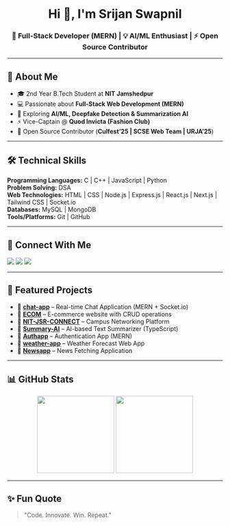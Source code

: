 <h1 align="center">Hi 👋, I'm Srijan Swapnil</h1>
<h3 align="center">🚀 Full-Stack Developer (MERN) | 💡 AI/ML Enthusiast | ⚡ Open Source Contributor</h3>

---

## 🌟 About Me
- 🎓 2nd Year B.Tech Student at **NIT Jamshedpur**
- 💻 Passionate about **Full-Stack Web Development (MERN)**
- 🤖 Exploring **AI/ML, Deepfake Detection & Summarization AI**
- ⚡ Vice-Captain @ **Quod Invicta (Fashion Club)**
- 🔗 Open Source Contributor (**Culfest’25 | SCSE Web Team | URJA’25**)

---

## 🛠 Technical Skills  

**Programming Languages:** C | C++ | JavaScript | Python  
**Problem Solving:** DSA  
**Web Technologies:** HTML | CSS | Node.js | Express.js | React.js | Next.js | Tailwind CSS | Socket.io  
**Databases:** MySQL | MongoDB  
**Tools/Platforms:** Git | GitHub  

---

## 🔗 Connect With Me
<p align="left">
<a href="mailto:srijanswapnil@gmail.com"><img src="https://img.shields.io/badge/-Gmail-red?style=for-the-badge&logo=gmail&logoColor=white"/></a>
<a href="https://www.linkedin.com/in/srijan-swapnil"><img src="https://img.shields.io/badge/-LinkedIn-blue?style=for-the-badge&logo=linkedin&logoColor=white"/></a>
<a href="https://github.com/srijanswapnil"><img src="https://img.shields.io/badge/-GitHub-black?style=for-the-badge&logo=github&logoColor=white"/></a>
</p>

---

## 📂 Featured Projects  

- 🔹 [**chat-app**](https://github.com/srijanswapnil/chat-app) – Real-time Chat Application (MERN + Socket.io)  
- 🔹 [**ECOM**](https://github.com/srijanswapnil/ECOM) – E-commerce website with CRUD operations  
- 🔹 [**NIT-JSR-CONNECT**](https://github.com/srijanswapnil/NIT-JSR-CONNECT) – Campus Networking Platform  
- 🔹 [**Summary-AI**](https://github.com/srijanswapnil/Summary-AI) – AI-based Text Summarizer (TypeScript)  
- 🔹 [**Authapp**](https://github.com/srijanswapnil/Authapp) – Authentication App (MERN)  
- 🔹 [**weather-app**](https://github.com/srijanswapnil/weather-app) – Weather Forecast Web App  
- 🔹 [**Newsapp**](https://github.com/srijanswapnil/Newsapp) – News Fetching Application  

---

## 📊 GitHub Stats
<p align="center">
<img src="https://github-readme-stats.vercel.app/api?username=srijanswapnil&show_icons=true&theme=radical" height="180px"/>
<img src="https://github-readme-stats.vercel.app/api/top-langs/?username=srijanswapnil&layout=compact&theme=radical" height="180px"/>
</p>

---

## ✨ Fun Quote
> "Code. Innovate. Win. Repeat."

